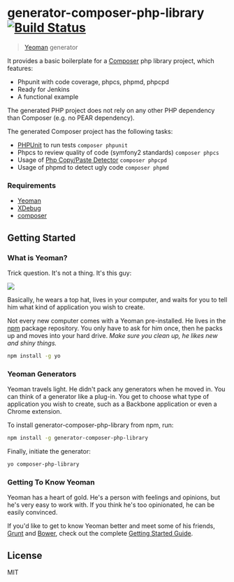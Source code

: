 # generator-composer-php-library [![Build Status](https://secure.travis-ci.org/hal9087/generator-composer-php-library.png?branch=master)](https://travis-ci.org/hal9087/generator-composer-php-library)

> [Yeoman](http://yeoman.io) generator

It provides a basic boilerplate for a [Composer](http://getcomposer.org) php library project, which features:

* Phpunit with code coverage, phpcs, phpmd, phpcpd
* Ready for Jenkins
* A functional example

The generated PHP project does not rely on any other PHP dependency than Composer (e.g. no PEAR dependency).

The generated Composer project has the following tasks:

* [PHPUnit](http://phpunit.de/) to run tests ```composer phpunit```
* Phpcs to review quality of code (symfony2 standards) ```composer phpcs```
* Usage of [Php Copy/Paste Detector](https://github.com/sebastianbergmann/phpcpd) ```composer phpcpd```
* Usage of phpmd to detect ugly code ```composer phpmd```


### Requirements

* [Yeoman](http://yeoman.io/)
* [XDebug](http://xdebug.org/docs/install)
* [composer](https://getcomposer.org/download/) 


## Getting Started

### What is Yeoman?

Trick question. It's not a thing. It's this guy:

![](http://i.imgur.com/JHaAlBJ.png)

Basically, he wears a top hat, lives in your computer, and waits for you to tell him what kind of application you wish to create.

Not every new computer comes with a Yeoman pre-installed. He lives in the [npm](https://npmjs.org) package repository. You only have to ask for him once, then he packs up and moves into your hard drive. *Make sure you clean up, he likes new and shiny things.*

```bash
npm install -g yo
```

### Yeoman Generators

Yeoman travels light. He didn't pack any generators when he moved in. You can think of a generator like a plug-in. You get to choose what type of application you wish to create, such as a Backbone application or even a Chrome extension.

To install generator-composer-php-library from npm, run:

```bash
npm install -g generator-composer-php-library
```

Finally, initiate the generator:

```bash
yo composer-php-library
```

### Getting To Know Yeoman

Yeoman has a heart of gold. He's a person with feelings and opinions, but he's very easy to work with. If you think he's too opinionated, he can be easily convinced.

If you'd like to get to know Yeoman better and meet some of his friends, [Grunt](http://gruntjs.com) and [Bower](http://bower.io), check out the complete [Getting Started Guide](https://github.com/yeoman/yeoman/wiki/Getting-Started).


## License

MIT
